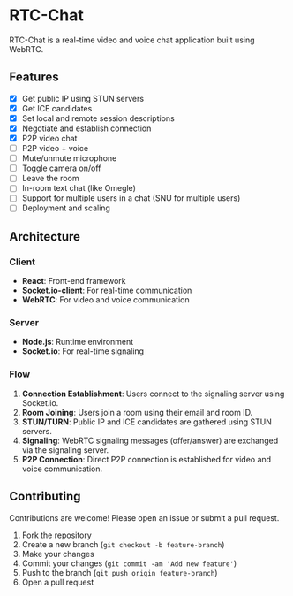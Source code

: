 # RTC-Chat

RTC-Chat is a real-time video and voice chat application built using WebRTC.

## Features

- [x] Get public IP using STUN servers
- [x] Get ICE candidates
- [x] Set local and remote session descriptions
- [x] Negotiate and establish connection
- [x] P2P video chat
- [ ] P2P video + voice
- [ ] Mute/unmute microphone
- [ ] Toggle camera on/off
- [ ] Leave the room
- [ ] In-room text chat (like Omegle)
- [ ] Support for multiple users in a chat (SNU for multiple users)
- [ ] Deployment and scaling

## Architecture

### Client

- **React**: Front-end framework
- **Socket.io-client**: For real-time communication
- **WebRTC**: For video and voice communication

### Server

- **Node.js**: Runtime environment
- **Socket.io**: For real-time signaling

### Flow

1. **Connection Establishment**: Users connect to the signaling server using Socket.io.
2. **Room Joining**: Users join a room using their email and room ID.
3. **STUN/TURN**: Public IP and ICE candidates are gathered using STUN servers.
4. **Signaling**: WebRTC signaling messages (offer/answer) are exchanged via the signaling server.
5. **P2P Connection**: Direct P2P connection is established for video and voice communication.

## Contributing

Contributions are welcome! Please open an issue or submit a pull request.

1. Fork the repository
2. Create a new branch (`git checkout -b feature-branch`)
3. Make your changes
4. Commit your changes (`git commit -am 'Add new feature'`)
5. Push to the branch (`git push origin feature-branch`)
6. Open a pull request
